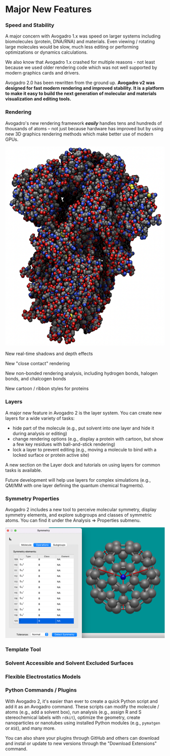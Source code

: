 # Major New Features

### Speed and Stability

A major concern with Avogadro 1.x was speed on larger systems including biomolecules (protein, DNA/RNA) and materials. Even viewing / rotating large molecules would be slow, much less editing or performing optimizations or dynamics calculations.

We also know that Avogadro 1.x crashed for multiple reasons - not least because we used older rendering code which was not well supported by modern graphics cards and drivers.

Avogadro 2.0 has been rewritten from the ground up. **Avogadro v2 was designed for fast modern rendering and improved stability. It is a platform to make it easy to build the next generation of molecular and materials visualization and editing tools.**

### Rendering

Avogadro's new rendering framework _**easily**_ handles tens and hundreds of thousands of atoms – not just because hardware has improved but by using new 3D graphics rendering methods which make better use of modern GPUs.

![COVID spike protein 6vxx \~25k atoms with real-time shadows and lighting](<../.gitbook/assets/Covid Spike (1).png>)

New real-time shadows and depth effects

New "close contact" rendering

New non-bonded rendering analysis, including hydrogen bonds, halogen bonds, and chalcogen bonds

New cartoon / ribbon styles for proteins

### Layers

A major new feature in Avogadro 2 is the layer system. You can create new layers for a wide variety of tasks:

* hide part of the molecule (e.g., put solvent into one layer and hide it during analysis or editing)
* change rendering options (e.g., display a protein with cartoon, but show a few key residues with ball-and-stick rendering)
* lock a layer to prevent editing (e.g., moving a molecule to bind with a locked surface or protein active site)

A new section on the Layer dock and tutorials on using layers for common tasks is available.

Future development will help use layers for complex simulations (e.g., QM/MM with one layer defining the quantum chemical fragments).

### Symmetry Properties

Avogadro 2 includes a new tool to perceive molecular symmetry, display symmetry elements, and explore subgroups and classes of symmetric atoms. You can find it under the Analysis => Properties submenu.

![Screenshot of symmetry detection (Ih) and rendering of symmetry elements on a C60 molecule](../.gitbook/assets/Symmetry.png)

### Template Tool



### Solvent Accessible and Solvent Excluded Surfaces



### Flexible Electrostatics Models



### Python Commands / Plugins

With Avogadro 2, it's easier than ever to create a quick Python script and add it as an Avogadro command. These scripts can modify the molecule / atoms (e.g., add a solvent box), run analysis (e.g., assign R and S stereochemical labels with `rdkit`), optimize the geometry, create nanoparticles or nanotubes using installed Python modules (e.g., `pymatgen` or `ASE`), and many more.

You can also share your plugins through GitHub and others can download and instal or update to new versions through the "Download Extensions" command.

